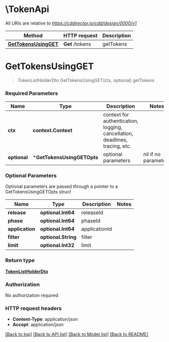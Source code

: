 # \TokenApi

All URIs are relative to *https://cddirector.io/cdd/design/0000/v1*

Method | HTTP request | Description
------------- | ------------- | -------------
[**GetTokensUsingGET**](TokenApi.md#GetTokensUsingGET) | **Get** /tokens | getTokens


# **GetTokensUsingGET**
> TokenListHolderDto GetTokensUsingGET(ctx, optional)
getTokens

### Required Parameters

Name | Type | Description  | Notes
------------- | ------------- | ------------- | -------------
 **ctx** | **context.Context** | context for authentication, logging, cancellation, deadlines, tracing, etc.
 **optional** | ***GetTokensUsingGETOpts** | optional parameters | nil if no parameters

### Optional Parameters
Optional parameters are passed through a pointer to a GetTokensUsingGETOpts struct

Name | Type | Description  | Notes
------------- | ------------- | ------------- | -------------
 **release** | **optional.Int64**| releaseId | 
 **phase** | **optional.Int64**| phaseId | 
 **application** | **optional.Int64**| applicationId | 
 **filter** | **optional.String**| filter | 
 **limit** | **optional.Int32**| limit | 

### Return type

[**TokenListHolderDto**](TokenListHolderDto.md)

### Authorization

No authorization required

### HTTP request headers

 - **Content-Type**: application/json
 - **Accept**: application/json

[[Back to top]](#) [[Back to API list]](../README.md#documentation-for-api-endpoints) [[Back to Model list]](../README.md#documentation-for-models) [[Back to README]](../README.md)


